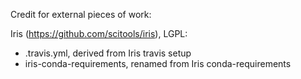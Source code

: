 Credit for external pieces of work:

Iris (https://github.com/scitools/iris), LGPL:
  - .travis.yml, derived from Iris travis setup
  - iris-conda-requirements, renamed from Iris conda-requirements
